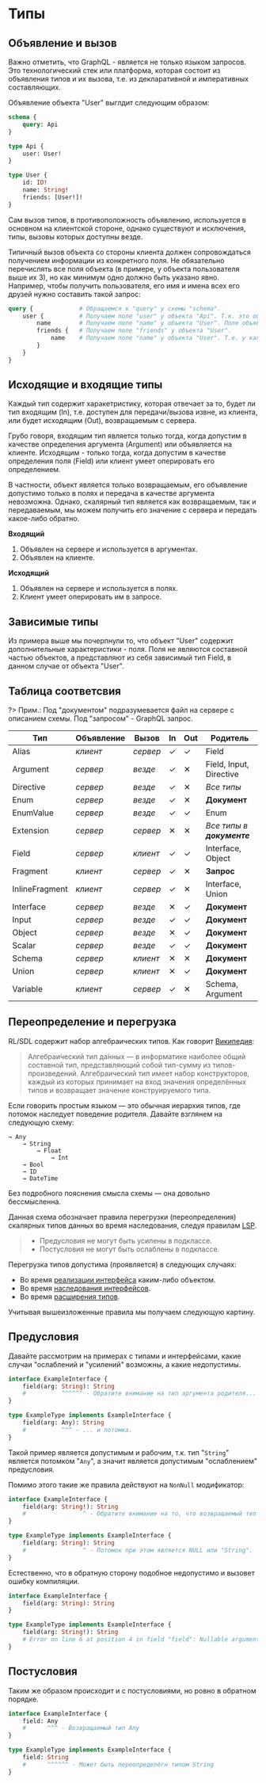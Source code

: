 # Типы

## Объявление и вызов

Важно отметить, что GraphQL - является не только языком запросов. Это технологический стек или платформа, 
которая состоит из объявления типов и их вызова, т.е. из декларативной и императивных составляющих.

Объявление объекта "User" выглдит следующим образом:

```graphql
schema {
    query: Api
}

type Api {
    user: User!
}

type User {
    id: ID!
    name: String!
    friends: [User!]!
}
```

Сам вызов типов, в противоположность объявлению, используется в основном на клиентской стороне, 
однако существуют и исключения, типы, вызовы которых доступны везде.

Типичный вызов объекта со стороны клиента должен сопровождаться получением информации из конкретного поля. 
Не обязательно перечислять все поля объекта (в примере, у объекта пользователя выше их 3), но как 
минимум одно должно быть указано явно. Например, чтобы получить пользователя, его имя и имена 
всех его друзей нужно составить такой запрос:

```graphql
query {             # Обращаемся к "query" у схемы "schema".
    user {          # Получаем поле "user" у объекта "Api". Т.к. это объект мы обязаны указать поля.
        name        # Получаем поле "name" у объекта "User". Поле объявлено как скаляр, никаких потомков не требуется.
        friends {   # Получаем поле "friends" у объекта "User".
            name    # Получаем поле "name" у объекта "User". Т.е. у каждого из друзей родительского пользователя.
        }
    }
}
``` 

## Исходящие и входящие типы

Каждый тип содержит харакетристику, которая отвечает за то, будет ли тип входящим (In), 
т.е. доступен для передачи/вызова извне, из клиента, или будет исходящим (Out), возвращаемым с сервера.

Грубо говоря, входящим тип является только тогда, когда допустим в качестве определения аргумента (Argument) 
или объявляется на клиенте. Исходящим - только тогда, когда допустим в качестве определения поля (Field) 
или клиент умеет оперировать его определением.

В частности, объект является только возвращаемым, его объявление допустимо только в полях 
и передача в качестве аргумента невозможна. Однако, скалярный тип является как возвращаемым, 
так и передаваемым, мы можем получить его значение с сервера и передать какое-либо обратно.

**Входящий**
1) Объявлен на сервере и используется в аргументах.
2) Объявлен на клиенте.

**Исходящий**
1) Объявлен на сервере и используется в полях.
2) Клиент умеет оперировать им в запросе.

## Зависимые типы

Из примера выше мы почерпнули то, что объект "User" 
содержит дополнительные характеристики - поля. Поля не являются 
составной частью объектов, а представляют из себя зависимый тип Field, 
в данном случае от объекта "User".

## Таблица соответсвия

?> Прим.: Под "документом" подразумевается файл на сервере с описанием схемы. Под "запросом" - GraphQL запрос.

| Тип            | Объявление | Вызов    | In | Out | Родитель                   |
|----------------|------------|----------|----|-----|----------------------------|
| Alias          | _клиент_   | _сервер_ | ✓  | ✓   | Field                      |
| Argument       | _сервер_   | _везде_  | ✓  | ✕   | Field, Input, Directive    |
| Directive      | _сервер_   | _везде_  | ✓  | ✕   | _Все типы_                 |
| Enum           | _сервер_   | _везде_  | ✓  | ✕   | **Документ**               |
| EnumValue      | _сервер_   | _везде_  | ✓  | ✓   | Enum                       |
| Extension      | _сервер_   | _сервер_ | ✕  | ✕   | _Все типы в **документе**_ |
| Field          | _сервер_   | _клиент_ | ✓  | ✓   | Interface, Object          |
| Fragment       | _клиент_   | _сервер_ | ✓  | ✕   | **Запрос**                 |
| InlineFragment | _клиент_   | _сервер_ | ✓  | ✕   | Interface, Union           |
| Interface      | _сервер_   | _везде_  | ✕  | ✓   | **Документ**               |
| Input          | _сервер_   | _везде_  | ✓  | ✓   | **Документ**               |
| Object         | _сервер_   | _везде_  | ✕  | ✓   | **Документ**               |
| Scalar         | _сервер_   | _везде_  | ✓  | ✓   | **Документ**               |
| Schema         | _сервер_   | _клиент_ | ✕  | ✕   | **Документ**               |
| Union          | _сервер_   | _клиент_ | ✕  | ✓   | **Документ**               |
| Variable       | _клиент_   | _сервер_ | ✓  | ✕   | Schema, Argument           |

## Переопределение и перегрузка

RL/SDL содержит набор алгебраических типов. Как говорит 
[Википедия](https://ru.wikipedia.org/wiki/%D0%90%D0%BB%D0%B3%D0%B5%D0%B1%D1%80%D0%B0%D0%B8%D1%87%D0%B5%D1%81%D0%BA%D0%B8%D0%B9_%D1%82%D0%B8%D0%BF_%D0%B4%D0%B0%D0%BD%D0%BD%D1%8B%D1%85):
  
> Алгебраи́ческий тип да́нных — в информатике наиболее общий составной тип, представляющий 
собой тип-сумму из типов-произведений. Алгебраический тип имеет набор конструкторов, 
каждый из которых принимает на вход значения определённых типов и возвращает значение 
конструируемого типа.

Если говорить простым языком — это обычная иерархия типов, где потомок 
наследует поведение родителя. Давайте взглянем на следующую схему:

```accord
→ Any
    → String
        → Float
            → Int
    → Bool
    → ID
    → DateTime
```

Без подробного пояснения смысла схемы — она довольно бессмысленна.
 
Данная схема обозначает правила перегрузки (переопределения) скалярных 
типов данных во время наследования, следуя правилам [LSP](https://ru.wikipedia.org/wiki/%D0%9F%D1%80%D0%B8%D0%BD%D1%86%D0%B8%D0%BF_%D0%BF%D0%BE%D0%B4%D1%81%D1%82%D0%B0%D0%BD%D0%BE%D0%B2%D0%BA%D0%B8_%D0%91%D0%B0%D1%80%D0%B1%D0%B0%D1%80%D1%8B_%D0%9B%D0%B8%D1%81%D0%BA%D0%BE%D0%B2).

> - Предусловия не могут быть усилены в подклассе.
> - Постусловия не могут быть ослаблены в подклассе.

Перегрузка типов допустима (проявляется) в следующих случаях:
- Во время [реализации интерфейса](/sdl/interface) каким-либо объектом.
- Во время [наследования интерфейсов](https://github.com/railt/railt/issues/38).
- Во время [расширения типов](/sdl/extend).

Учитывая вышеизложенные правила мы получаем следующую картину.

## Предусловия

Давайте рассмотрим на примерах с типами и интерфейсами, 
какие случаи "ослаблений и "усилений" возможны, а какие недопустимы.

```graphql
interface ExampleInterface {
    field(arg: String): String
    #          ^^^^^^ - Обратите внимание на тип аргумента родителя...
}

type ExampleType implements ExampleInterface {
    field(arg: Any): String
    #          ^^^ - ... и потомка.
}
```

Такой пример является допустимым и рабочим, т.к. тип "`String`" 
является потомком "`Any`", а значит является допустимым "ослаблением" предусловия.

Помимо этого такие же правила действуют на `NonNull` модификатор:

```graphql
interface ExampleInterface {
    field(arg: String!): String
    #                ^ - Обратите внимание на то, что возвращаемый тип родителя является NonNull.
}

type ExampleType implements ExampleInterface {
    field(arg: String): String
    #                ^ - Потомок при этом является NULL или "String".
}
```

Естественно, что в обратную сторону подобное недопустимо и вызовет ошибку компиляции.

```graphql
interface ExampleInterface {
    field(arg: String): String
}

type ExampleType implements ExampleInterface {
    field(arg: String!): String
    # Error on line 6 at position 4 in field "field": Nullable argument "arg" can not be overriden by NonNull
}
```


## Постусловия

Таким же образом происходит и с постусловиями, но ровно в обратном порядке.

```graphql
interface ExampleInterface {
    field: Any
    #      ^^^ - Возвращаемый тип Any 
}

type ExampleType implements ExampleInterface {
    field: String
    #      ^^^^^^ - Может быть переопределёгн типом String
}
```
